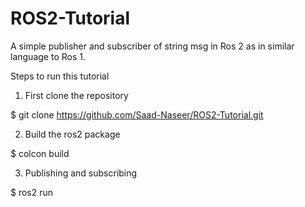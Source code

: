 # ROS2-Tutorial

A simple publisher and subscriber of string msg in Ros 2 as in similar language to Ros 1.

Steps to run this tutorial

1. First clone the repository

$ git clone https://github.com/Saad-Naseer/ROS2-Tutorial.git

2. Build the ros2 package

$ colcon build

3. Publishing and subscribing

$ ros2 run <package-name> <exceutable-file-name>

